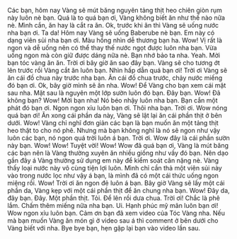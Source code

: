 Các bạn, hôm nay Vàng sẽ mút băng nguyên tảng thịt heo chiên giòn rụm này luôn nè bạn. Quá là to quá bạn ơi, Vàng không biết ăn như thế nào nữa nè. Mình cắn, ăn hay là cắt ra ăn. Ok, trước khi ăn thì Vàng sẽ uống nước nha bạn ơi. Ta da! Hôm nay Vàng sẽ uống Baberube nè bạn. Em này có dạng viên sủi nha bạn ơi. Màu hồng nhìn dễ thương bạn ha. Wow! Vị rất là ngon và dễ uống nên có thể thay thế nước ngọt được luôn nha bạn. Vừa uống ngon mà còn giữ được dáng nữa nè. Bạn nhớ bảo ta nha. Yeah. Mời bạn tóc vàng ăn ăn. Trời ơi bây giờ ăn sao đây bạn. Vàng sẽ cho tương ớt lên trước rồi Vàng cắt ăn luôn bạn. Nhìn hấp dẫn quá bạn ơi! Trời ơi Vàng sẽ ăn cái đồ chua này trước nha bạn. Ăn cái đồ chua trước, chảy nước miếng đó bạn ơi. Ok, bây giờ mình sẽ ăn nha. Wow! Để Vàng cho bạn xem cái mặt sau nha. Mặt sau là nguyên một lớp sườn luôn đó bạn. Đây bạn. Wow! Đã không bạn? Wow! Mời bạn nha! Nó béo nhậy luôn nha bạn. Bạn cắn một phát đó bạn ơi. Ngon ngon xỉu luôn bạn ơi. Thôi nha bạn. Trời ơi. Wow nóng quá bạn ơi! Ăn xong cái phần da này, Vàng sẽ lật lại ăn cái phần thịt ở bên dưới. Wow! Vàng chỉ nghĩ đơn giản các bạn là bạn muốn ăn một tảng thịt heo thật to cho nó phê. Nhưng mà bạn không nghĩ là nó sẽ ngon như vậy luôn các bạn, nó ngon quá trời luôn á bạn. Trời ơi. Wow đây là cái phần sườn này bạn. Wow! Wow! Tuyệt vời! Wow! Wow đã quá bạn ơi, Vàng là mút băng các bạn nên là Vàng thường xuyên ăn nhiều giống như vầy đó bạn. Nên dạo gần đây á Vàng thường sử dụng em này để kiểm soát cân nặng nè. Vàng thấy loại nước này vô cùng tiện lợi luôn. Mình chỉ cần thả một viên sủi này vào trong nước lọc như vậy á bạn, là mình đã có một cái thức uống ngon miệng rồi. Wow! Trời ơi ăn ngon đẻ luôn á bạn. Bây giờ Vàng sẽ lấy một cái phần da, Vàng kẹp với một cái phần thịt để ăn chung nha bạn. Wow! Đây da, đây bạn. Đây. Một phần thịt. Tỏi. Để lên rồi dưa chua. Trời ơi! Chắc là phê lắm. Chấm thêm miếng nữa nha bạn. Ui. Hạnh phúc mỹ mãn luôn bạn ơi! Wow ngon xỉu luôn bạn. Cảm ơn bạn đã xem video của Tóc Vàng nha. Nếu mà bạn muốn Vàng ăn món gì ở video sau á thì comment ở bên dưới cho Vàng biết với nha. Bye bye bạn, hẹn gặp lại bạn vào video lần sau.